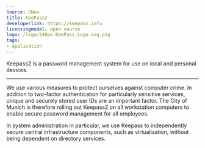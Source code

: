 ```yaml
---
Source: SNow
title: KeePass2
developerlink: https://keepass.info
licensingmodel: open source
logo: /logo/240px-KeePass_Logo.svg.png
tags:
- application
---
```

Keepass2 is a password management system for use on local and personal devices.

---

We use various measures to protect ourselves against computer crime.
In addition to two-factor authentication for particularly sensitive services, unique and securely stored user IDs are an important factor.
The City of Munich is therefore rolling out Keepass2 on all workstation computers to enable secure password management for all employees.

In system administration in particular, we use Keepass to independently secure central infrastructure components, such as virtualisation, without being dependent on directory services.
